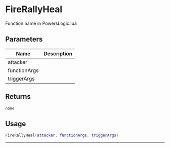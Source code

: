 # FireRallyHeal

Function name in PowersLogic.lua

## Parameters

| Name         | Description |
| ------------ | ----------- |
| attacker     |             |
| functionArgs |             |
| triggerArgs  |             |

## Returns

`none`

## Usage

```lua
FireRallyHeal(attacker, functionArgs, triggerArgs)
```

---
